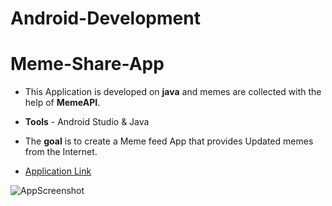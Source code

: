 # Android-Development
# Meme-Share-App

- This Application is developed on **java** and memes are collected with the help of **MemeAPI**.
- **Tools** - Android Studio & Java
- The **goal** is to create a Meme feed App that provides Updated memes from the Internet.

- [Application Link](https://drive.google.com/file/d/1tmUNMY1YvKISncjkxwtGDUdgEvDdT8ZQ/view?usp=drivesdk)

![AppScreenshot](https://user-images.githubusercontent.com/75157309/119269900-a9902d00-bc17-11eb-9634-c36f84850530.png)
